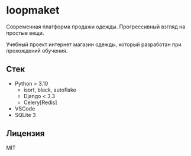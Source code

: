 # loopmaket

Современная платформа продажи одежды. Прогрессивный взгляд на простые вещи.

Учебный проект интернет магазин одежды, который разработан при прохождений обучения.

## Стек

- Python > 3.10
  - isort, black, autoflake
  - Django < 3.3
  - Celery[Redis]
- VSCode
- SQLite 3

## Лицензия

MIT
